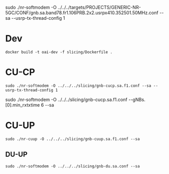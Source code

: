 sudo ./nr-softmodem -O ../../../targets/PROJECTS/GENERIC-NR-5GC/CONF/gnb.sa.band78.fr1.106PRB.2x2.usrpx410.352501.50MHz.conf --sa --usrp-tx-thread-config 1

# Dev
```
docker build -t oai-dev -f slicing/Dockerfile .
```

# CU-CP
```
sudo ./nr-softmodem -O ../../../slicing/gnb-cucp.sa.f1.conf --sa --usrp-tx-thread-config 1
```

sudo ./nr-softmodem -O ../../../slicing/gnb-cucp.sa.f1.conf --gNBs.[0].min_rxtxtime 6 --sa

# CU-UP
```
sudo ./nr-cuup -O ../../../slicing/gnb-cuup.sa.f1.conf --sa
```

## DU-UP
```
sudo ./nr-softmodem -O ../../../slicing/gnb-du.sa.conf --sa
```